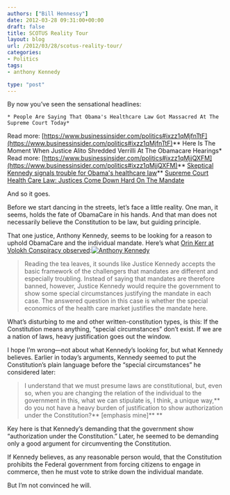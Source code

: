```yaml
---
authors: ["Bill Hennessy"]
date: 2012-03-28 09:31:00+00:00
draft: false
title: SCOTUS Reality Tour
layout: blog
url: /2012/03/28/scotus-reality-tour/
categories:
- Politics
tags:
- anthony Kennedy

type: "post"
---
```


 

By now you’ve seen the sensational headlines:

 

    * People Are Saying That Obama's Healthcare Law Got Massacred At The Supreme Court Today*
Read more: [https://www.businessinsider.com/politics#ixzz1qMjfnTtF](https://www.businessinsider.com/politics#ixzz1qMjfnTtF)** Here Is The Moment When Justice Alito Shredded Verrilli At The Obamacare Hearings*
Read more: [https://www.businessinsider.com/politics#ixzz1qMjjQXFM](https://www.businessinsider.com/politics#ixzz1qMjjQXFM)** [Skeptical Kennedy signals trouble for Obama's healthcare law](https://www.latimes.com/news/politics/la-pn-skeptical-kennedy-signals-trouble-for-obamas-healthcare-law-20120327,0,5723465.story)** [Supreme Court Health Care Law: Justices Come Down Hard On The Mandate](https://www.huffingtonpost.com/2012/03/27/supreme-court-health-care_n_1373469.html)  

And so it goes.

 

Before we start dancing in the streets, let’s face a little reality. One man, it seems, holds the fate of ObamaCare in his hands. And that man does not necessarily believe the Constitution to be law, but guiding principle.

 

That one justice, Anthony Kennedy, seems to be looking for a reason to uphold ObamaCare and the individual mandate. Here’s what [Orin Kerr at Volokh Conspiracy observed](https://volokh.com/2012/03/27/kennedys-heavy-burden-of-justification-approach-and-whether-the-nature-of-the-health-care-insurance-market-can-satisfy-it/):[![Anthony Kennedy](https://ludicrite.files.wordpress.com/2012/03/kennedy_thumb.jpg)
](https://ludicrite.files.wordpress.com/2012/03/kennedy.jpg)

 

>   
> 
> Reading the tea leaves, it sounds like Justice Kennedy accepts the basic framework of the challengers that mandates are different and especially troubling. Instead of saying that mandates are therefore banned, however, Justice Kennedy would require the government to show some special circumstances justifying the mandate in each case. The answered question in this case is whether the special economics of the health care market justifies the mandate here.
> 
> 

 

What’s disturbing to me and other written-constitution types, is this: If the Constitution means anything, “special circumstances” don’t exist. If we are a nation of laws, heavy justification goes out the window.

 

I hope I’m wrong—not about what Kennedy’s looking for, but what Kennedy believes. Earlier in today’s arguments, Kennedy seemed to put the Constitution’s plain language before the “special circumstances” he considered later:

 

>   
> 
> I understand that we must presume laws are constitutional, but, even so, when you are changing the relation of the individual to the government in this, what we can stipulate is, I think, a unique way,** do you not have a heavy burden of justification to show authorization under the Constitution?** [emphasis mine]** **
> 
> 

 

Key here is that Kennedy’s demanding that the government show “authorization under the Constitution.” Later, he seemed to be demanding only a good argument for circumventing the Constitution. 

 

If Kennedy believes, as any reasonable person would, that the Constitution prohibits the Federal government from forcing citizens to engage in commerce, then he must vote to strike down the individual mandate.

 

But I’m not convinced he will.

